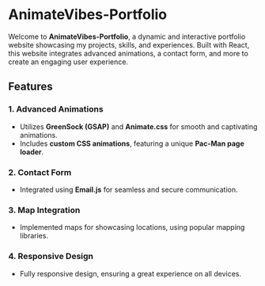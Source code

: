 # AnimateVibes-Portfolio

Welcome to **AnimateVibes-Portfolio**, a dynamic and interactive portfolio website showcasing my projects, skills, and experiences. Built with React, this website integrates advanced animations, a contact form, and more to create an engaging user experience.

## Features

### 1. **Advanced Animations**
- Utilizes **GreenSock (GSAP)** and **Animate.css** for smooth and captivating animations.
- Includes **custom CSS animations**, featuring a unique **Pac-Man page loader**.

### 2. **Contact Form**
- Integrated using **Email.js** for seamless and secure communication.

### 3. **Map Integration**
- Implemented maps for showcasing locations, using popular mapping libraries.

### 4. **Responsive Design**
- Fully responsive design, ensuring a great experience on all devices.

